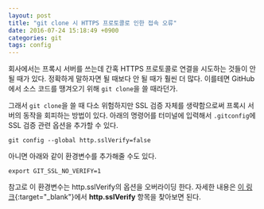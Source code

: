 ```yaml
---
layout: post
title: "git clone 시 HTTPS 프로토콜로 인한 접속 오류"
date: 2016-07-24 15:18:49 +0900
categories: git
tags: config
---
```


회사에서는 프록시 서버를 쓰는데 간혹 HTTPS 프로토콜로 연결을 시도하는 것들이 안 될 때가 있다. 정확하게 말하자면 될 때보다 안 될 때가 훨씬 더 많다. 이를테면 GitHub에서 소스 코드를 땡겨오기 위해 `git clone`을 쓸 때라던가.

그래서 `git clone`을 쓸 때 다소 위험하지만 SSL 검증 자체를 생략함으로써 프록시 서버의 동작을 회피하는 방법이 있다. 아래의 명령어를 터미널에 입력해서 `.gitconfig`에 SSL 검증 관련 옵션을 추가할 수 있다.

```
git config --global http.sslVerify=false
```

아니면 아래와 같이 환경변수를 추가해줄 수도 있다.

```
export GIT_SSL_NO_VERIFY=1
```

참고로 이 환경변수는 http.sslVerify의 옵션을 오버라이딩 한다. 자세한 내용은 [이 링크](https://git-scm.com/docs/git-config){:target="\_blank"}에서 **http.sslVerify** 항목을 찾아보면 된다.
